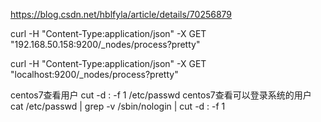 https://blog.csdn.net/hblfyla/article/details/70256879



curl -H "Content-Type:application/json" -X GET "192.168.50.158:9200/_nodes/process?pretty"

curl -H "Content-Type:application/json" -X GET "localhost:9200/_nodes/process?pretty"


centos7查看用户 cut -d : -f 1 /etc/passwd
centos7查看可以登录系统的用户 cat /etc/passwd | grep -v /sbin/nologin | cut -d : -f 1